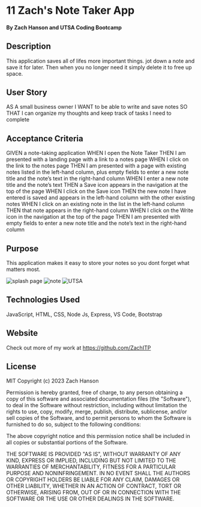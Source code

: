 # 11 Zach's Note Taker App

#### By Zach Hanson and UTSA Coding Bootcamp


## Description
This application saves all of lifes more important things. jot down a note and save it for later. Then when you no longer need it simply delete it to free up space. 

## User Story
AS A small business owner
I WANT to be able to write and save notes
SO THAT I can organize my thoughts and keep track of tasks I need to complete

## Acceptance Criteria

GIVEN a note-taking application
WHEN I open the Note Taker
THEN I am presented with a landing page with a link to a notes page
WHEN I click on the link to the notes page
THEN I am presented with a page with existing notes listed in the left-hand column, plus empty fields to enter a new note title and the note’s text in the right-hand column
WHEN I enter a new note title and the note’s text
THEN a Save icon appears in the navigation at the top of the page
WHEN I click on the Save icon
THEN the new note I have entered is saved and appears in the left-hand column with the other existing notes
WHEN I click on an existing note in the list in the left-hand column
THEN that note appears in the right-hand column
WHEN I click on the Write icon in the navigation at the top of the page
THEN I am presented with empty fields to enter a new note title and the note’s text in the right-hand column


## Purpose
This application makes it easy to store your notes so you dont forget what matters most.

<img src="./Assets/pictures/splash page.png" alt="splash page" title="splash page">
<img src="./Assets/pictures/note.png" alt="note" title="note">
<img src="./Assets/pictures/UTSA.png" alt="UTSA" title="UTSA">


## Technologies Used
JavaScript, HTML, CSS, Node Js, Express, VS Code, Bootstrap

## Website
Check out more of my work at https://github.com/ZachITP

## License
MIT Copyright (c) 2023 Zach Hanson

Permission is hereby granted, free of charge, to any person obtaining a copy of this software and associated documentation files (the "Software"), to deal in the Software without restriction, including without limitation the rights to use, copy, modify, merge, publish, distribute, sublicense, and/or sell copies of the Software, and to permit persons to whom the Software is furnished to do so, subject to the following conditions:

The above copyright notice and this permission notice shall be included in all copies or substantial portions of the Software.

THE SOFTWARE IS PROVIDED "AS IS", WITHOUT WARRANTY OF ANY KIND, EXPRESS OR IMPLIED, INCLUDING BUT NOT LIMITED TO THE WARRANTIES OF MERCHANTABILITY, FITNESS FOR A PARTICULAR PURPOSE AND NONINFRINGEMENT. IN NO EVENT SHALL THE AUTHORS OR COPYRIGHT HOLDERS BE LIABLE FOR ANY CLAIM, DAMAGES OR OTHER LIABILITY, WHETHER IN AN ACTION OF CONTRACT, TORT OR OTHERWISE, ARISING FROM, OUT OF OR IN CONNECTION WITH THE SOFTWARE OR THE USE OR OTHER DEALINGS IN THE SOFTWARE.